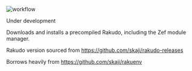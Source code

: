 ![workflow](https://github.com/m-dango/asdf-raku/actions/workflows/main.yml/badge.svg)

Under development

Downloads and installs a precompiled Rakudo, including the Zef module manager.

Rakudo version sourced from https://github.com/skaji/rakudo-releases

Borrows heavily from https://github.com/skaji/rakuenv
